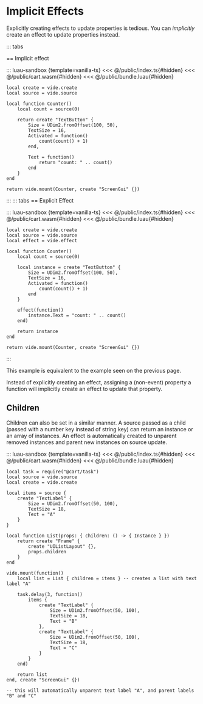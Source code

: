 # Implicit Effects

Explicitly creating effects to update properties is tedious. You can
*implicitly* create an effect to update properties instead.

::: tabs

== Implicit effect

::: luau-sandbox {template=vanilla-ts}
<<< @/public/index.ts{#hidden}
<<< @/public/cart.wasm{#hidden}
<<< @/public/bundle.luau{#hidden}

```luau /app.luau [active]
local create = vide.create
local source = vide.source

local function Counter()
    local count = source(0)

    return create "TextButton" {
        Size = UDim2.fromOffset(100, 50),
        TextSize = 16,
        Activated = function()
            count(count() + 1)
        end,

        Text = function()
            return "count: " .. count()
        end
    }
end

return vide.mount(Counter, create "ScreenGui" {})
```
:::
::: tabs
== Explicit Effect

::: luau-sandbox {template=vanilla-ts}
<<< @/public/index.ts{#hidden}
<<< @/public/cart.wasm{#hidden}
<<< @/public/bundle.luau{#hidden}

```luau /app.luau [active]
local create = vide.create
local source = vide.source
local effect = vide.effect

local function Counter()
    local count = source(0)

    local instance = create "TextButton" {
        Size = UDim2.fromOffset(100, 50),
        TextSize = 16,
        Activated = function()
            count(count() + 1)
        end
    }

    effect(function()
        instance.Text = "count: " .. count()
    end)

    return instance
end

return vide.mount(Counter, create "ScreenGui" {})
```
:::

This example is equivalent to the example seen on the previous page.

Instead of explicitly creating an effect, assigning a (non-event) property a
function will implicitly create an effect to update that property.

## Children

Children can also be set in a similar manner. A source passed as a child (passed
with a number key instead of string key) can return an instance or an array of
instances. An effect is automatically created to unparent removed instances and
parent new instances on source update.

::: luau-sandbox {template=vanilla-ts}
<<< @/public/index.ts{#hidden}
<<< @/public/cart.wasm{#hidden}
<<< @/public/bundle.luau{#hidden}

```luau /app.luau [active]
local task = require("@cart/task")
local source = vide.source
local create = vide.create

local items = source {
    create "TextLabel" {
        Size = UDim2.fromOffset(50, 100),
        TextSize = 18,
        Text = "A"
    }
}

local function List(props: { children: () -> { Instance } })
    return create "Frame" {
        create "UIListLayout" {},
        props.children
    }
end

vide.mount(function()
    local list = List { children = items } -- creates a list with text label "A"

    task.delay(3, function()
        items {
            create "TextLabel" {
                Size = UDim2.fromOffset(50, 100),
                TextSize = 18,
                Text = "B"
            },
            create "TextLabel" {
                Size = UDim2.fromOffset(50, 100),
                TextSize = 18,
                Text = "C"
            }
        }
    end)

    return list
end, create "ScreenGui" {})

-- this will automatically unparent text label "A", and parent labels "B" and "C"
```
